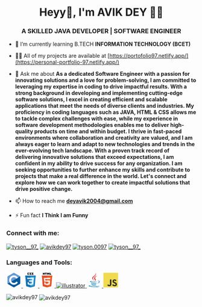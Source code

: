 <h1 align="center">Heyy👋, I'm AVIK DEY 👨‍🎓</h1>
<h3 align="center">A SKILLED JAVA DEVELOPER | SOFTWARE ENGINEER</h3>

- 🌱 I’m currently learning B.TECH **INFORMATION TECHNOLOGY (BCET)**

- 👨‍💻 All of my projects are available at [https://portofolio97.netlify.app/](https://personal-portfolio-97.netlify.app/)

- 💬 Ask me about **As a dedicated Software Engineer with a passion for innovating solutions and a love for problem-solving, I am committed to leveraging my expertise in coding to drive impactful results. With a strong background in developing and implementing cutting-edge software solutions, I excel in creating efficient and scalable applications that meet the needs of diverse clients and industries. My proficiency in coding languages such as JAVA, HTML & CSS allows me to tackle complex challenges with ease, while my experience in software development methodologies enables me to deliver high-quality products on time and within budget. I thrive in fast-paced environments where collaboration and creativity are valued, and I am always eager to learn and adapt to new technologies and trends in the ever-evolving tech landscape. With a proven track record of delivering innovative solutions that exceed expectations, I am confident in my ability to drive success for any organization. I am seeking opportunities to further enhance my skills and contribute to projects that make a real difference in the world. Let's connect and explore how we can work together to create impactful solutions that drive positive change.**

- 📫 How to reach me **deyavik2004@gmail.com**

- ⚡ Fun fact **I Think I am Funny**

<h3 align="left">Connect with me:</h3>
<p align="left">
<a href="https://twitter.com/tyson__97_" target="blank"><img align="center" src="https://raw.githubusercontent.com/rahuldkjain/github-profile-readme-generator/master/src/images/icons/Social/twitter.svg" alt="tyson__97_" height="30" width="40" /></a>
<a href="https://linkedin.com/in/avikdey97" target="blank"><img align="center" src="https://raw.githubusercontent.com/rahuldkjain/github-profile-readme-generator/master/src/images/icons/Social/linked-in-alt.svg" alt="avikdey97" height="30" width="40" /></a>
<a href="https://fb.com/tyson.0097" target="blank"><img align="center" src="https://raw.githubusercontent.com/rahuldkjain/github-profile-readme-generator/master/src/images/icons/Social/facebook.svg" alt="tyson.0097" height="30" width="40" /></a>
<a href="https://instagram.com/tyson__97_" target="blank"><img align="center" src="https://raw.githubusercontent.com/rahuldkjain/github-profile-readme-generator/master/src/images/icons/Social/instagram.svg" alt="tyson__97_" height="30" width="40" /></a>
</p>

<h3 align="left">Languages and Tools:</h3>
<p align="left"> <a href="https://www.cprogramming.com/" target="_blank" rel="noreferrer"> <img src="https://raw.githubusercontent.com/devicons/devicon/master/icons/c/c-original.svg" alt="c" width="40" height="40"/> </a> <a href="https://www.w3schools.com/css/" target="_blank" rel="noreferrer"> <img src="https://raw.githubusercontent.com/devicons/devicon/master/icons/css3/css3-original-wordmark.svg" alt="css3" width="40" height="40"/> </a> <a href="https://www.w3.org/html/" target="_blank" rel="noreferrer"> <img src="https://raw.githubusercontent.com/devicons/devicon/master/icons/html5/html5-original-wordmark.svg" alt="html5" width="40" height="40"/> </a> <a href="https://www.adobe.com/in/products/illustrator.html" target="_blank" rel="noreferrer"> <img src="https://www.vectorlogo.zone/logos/adobe_illustrator/adobe_illustrator-icon.svg" alt="illustrator" width="40" height="40"/> </a> <a href="https://www.java.com" target="_blank" rel="noreferrer"> <img src="https://raw.githubusercontent.com/devicons/devicon/master/icons/java/java-original.svg" alt="java" width="40" height="40"/> </a> <a href="https://developer.mozilla.org/en-US/docs/Web/JavaScript" target="_blank" rel="noreferrer"> <img src="https://raw.githubusercontent.com/devicons/devicon/master/icons/javascript/javascript-original.svg" alt="javascript" width="40" height="40"/> </a> </p>

<p><img align="left" src="https://github-readme-stats.vercel.app/api/top-langs?username=avikdey97&show_icons=true&locale=en&layout=compact" alt="avikdey97" /></p>

<p>&nbsp;<img align="center" src="https://github-readme-stats.vercel.app/api?username=avikdey97&show_icons=true&locale=en" alt="avikdey97" /></p>
